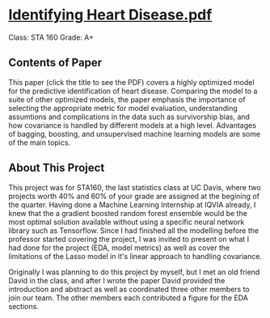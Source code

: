 # [Identifying Heart Disease.pdf](https://github.com/bilan604/HeartDisease/blob/main/Identifying%20Heart%20Disease.pdf)  

Class: STA 160
Grade: A+

## Contents of Paper
This paper (click the title to see the PDF) covers a highly optimized model for the predictive identification of heart disease. Comparing the model to a suite of other optimized models, the paper emphasis the importance of selecting the appropriate metric for model evaluation, understanding assumtions and complications in the data such as survivorship bias, and how covariance is handled by different models at a high level. Advantages of bagging, boosting, and unsupervised machine learning models are some of the main topics.

## About This Project
This project was for STA160, the last statistics class at UC Davis, where two projects worth 40% and 60% of your grade are assigned at the begining of the quarter. Having done a Machine Learning Internship at IQVIA already, I knew that the a gradient boosted random forest ensemble would be the most optimal solution available without using a specific neural network library such as Tensorflow. Since I had finished all the modelling before the professor started covering the project, I was invited to present on what I had done for the project (EDA, model metrics) as well as cover the limitations of the Lasso model in it's linear approach to handling covariance.

Originally I was planning to do this project by myself, but I met an old friend David in the class, and after I wrote the paper David provided the introduction and abstract as well as coordinated three other members to join our team. The other members each contributed a figure for the EDA sections.

